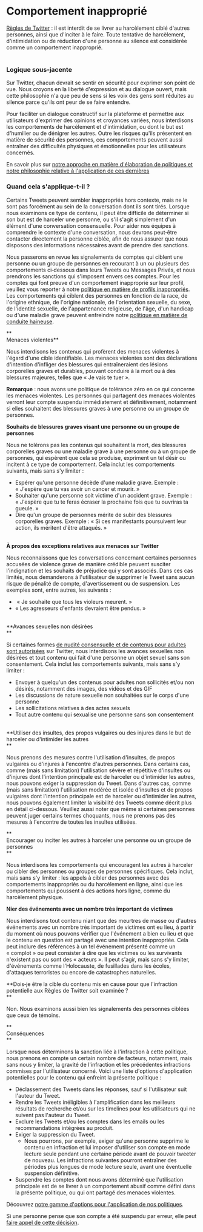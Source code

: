 Comportement inapproprié
========================

[Règles de Twitter](https://help.twitter.com/frrules-and-policies/twitter-rules) : il est interdit de se livrer au harcèlement ciblé d'autres personnes, ainsi que d'inciter à le faire. Toute tentative de harcèlement, d'intimidation ou de réduction d'une personne au silence est considérée comme un comportement inapproprié.  
 

### Logique sous‑jacente

  
Sur Twitter, chacun devrait se sentir en sécurité pour exprimer son point de vue. Nous croyons en la liberté d'expression et au dialogue ouvert, mais cette philosophie n'a que peu de sens si les voix des gens sont réduites au silence parce qu'ils ont peur de se faire entendre. 

Pour faciliter un dialogue constructif sur la plateforme et permettre aux utilisateurs d'exprimer des opinions et croyances variées, nous interdisons les comportements de harcèlement et d'intimidation, ou dont le but est d'humilier ou de dénigrer les autres. Outre les risques qu'ils présentent en matière de sécurité des personnes, ces comportements peuvent aussi entraîner des difficultés physiques et émotionnelles pour les utilisateurs concernés.   

En savoir plus sur [notre approche en matière d'élaboration de politiques et notre philosophie relative à l'application de ces dernières](https://help.twitter.com/frrules-and-policies/enforcement-philosophy)  
  

### Quand cela s'applique‑t‑il ? 

  
Certains Tweets peuvent sembler inappropriés hors contexte, mais ne le sont pas forcément au sein de la conversation dont ils sont tirés. Lorsque nous examinons ce type de contenu, il peut être difficile de déterminer si son but est de harceler une personne, ou s'il s'agit simplement d'un élément d'une conversation consensuelle. Pour aider nos équipes à comprendre le contexte d'une conversation, nous devrons peut‑être contacter directement la personne ciblée, afin de nous assurer que nous disposons des informations nécessaires avant de prendre des sanctions.

Nous passerons en revue les signalements de comptes qui ciblent une personne ou un groupe de personnes en recourant à un ou plusieurs des comportements ci‑dessous dans leurs Tweets ou Messages Privés, et nous prendrons les sanctions qui s'imposent envers ces comptes. Pour les comptes qui font preuve d'un comportement inapproprié sur leur profil, veuillez vous reporter à notre [politique en matière de profils inappropriés](https://help.twitter.com/frrules-and-policies/abusive-profile). Les comportements qui ciblent des personnes en fonction de la race, de l'origine ethnique, de l'origine nationale, de l'orientation sexuelle, du sexe, de l'identité sexuelle, de l'appartenance religieuse, de l'âge, d'un handicap ou d'une maladie grave peuvent enfreindre notre [politique en matière de conduite haineuse](https://help.twitter.com/frrules-and-policies/hateful-conduct-policy).

**  
Menaces violentes**

Nous interdisons les contenus qui profèrent des menaces violentes à l'égard d'une cible identifiable. Les menaces violentes sont des déclarations d'intention d'infliger des blessures qui entraîneraient des lésions corporelles graves et durables, pouvant conduire à la mort ou à des blessures majeures, telles que « Je vais te tuer ».

**Remarque** : nous avons une politique de tolérance zéro en ce qui concerne les menaces violentes. Les personnes qui partagent des menaces violentes verront leur compte suspendu immédiatement et définitivement, notamment si elles souhaitent des blessures graves à une personne ou un groupe de personnes.  
  

**Souhaits de blessures graves visant une personne ou un groupe de personnes**

Nous ne tolérons pas les contenus qui souhaitent la mort, des blessures corporelles graves ou une maladie grave à une personne ou à un groupe de personnes, qui espèrent que cela se produise, expriment un tel désir ou incitent à ce type de comportement. Cela inclut les comportements suivants, mais sans s'y limiter : 

* Espérer qu'une personne décède d'une maladie grave. Exemple : « J'espère que tu vas avoir un cancer et mourir. »
* Souhaiter qu'une personne soit victime d'un accident grave. Exemple : « J'espère que tu te feras écraser la prochaine fois que tu ouvriras ta gueule. »
* Dire qu'un groupe de personnes mérite de subir des blessures corporelles graves. Exemple : « Si ces manifestants poursuivent leur action, ils méritent d'être attaqués. »  
     

**À propos des exceptions relatives aux menaces sur Twitter** 

Nous reconnaissons que les conversations concernant certaines personnes accusées de violence grave de manière crédible peuvent susciter l'indignation et les souhaits de préjudice qui y sont associés. Dans ces cas limités, nous demanderons à l'utilisateur de supprimer le Tweet sans aucun risque de pénalité de compte, d'avertissement ou de suspension. Les exemples sont, entre autres, les suivants :

*  « Je souhaite que tous les violeurs meurent. » 
* « Les agresseurs d'enfants devraient être pendus. »  
     

**Avances sexuelles non désirées  
**

Si certaines formes [de nudité consensuelle et de contenus pour adultes sont autorisées](https://help.twitter.com/frrules-and-policies/media-policy) sur Twitter, nous interdisons les avances sexuelles non désirées et tout contenu qui fait d'une personne un objet sexuel sans son consentement. Cela inclut les comportements suivants, mais sans s'y limiter :

* Envoyer à quelqu'un des contenus pour adultes non sollicités et/ou non désirés, notamment des images, des vidéos et des GIF 
* Les discussions de nature sexuelle non souhaitées sur le corps d'une personne 
* Les sollicitations relatives à des actes sexuels 
* Tout autre contenu qui sexualise une personne sans son consentement   
     

**Utiliser des insultes, des propos vulgaires ou des injures dans le but de harceler ou d'intimider les autres  
**

Nous prenons des mesures contre l'utilisation d'insultes, de propos vulgaires ou d'injures à l'encontre d'autres personnes. Dans certains cas, comme (mais sans limitation) l'utilisation sévère et répétitive d'insultes ou d'injures dont l'intention principale est de harceler ou d'intimider les autres, nous pouvons exiger la suppression du Tweet. Dans d'autres cas, comme (mais sans limitation) l'utilisation modérée et isolée d'insultes et de propos vulgaires dont l'intention principale est de harceler ou d'intimider les autres, nous pouvons également limiter la visibilité des Tweets comme décrit plus en détail ci-dessous. Veuillez aussi noter que même si certaines personnes peuvent juger certains termes choquants, nous ne prenons pas des mesures à l'encontre de toutes les insultes utilisées. 

**  
Encourager ou inciter les autres à harceler une personne ou un groupe de personnes  
**

Nous interdisons les comportements qui encouragent les autres à harceler ou cibler des personnes ou groupes de personnes spécifiques. Cela inclut, mais sans s'y limiter : les appels à cibler des personnes avec des comportements inappropriés ou du harcèlement en ligne, ainsi que les comportements qui poussent à des actions hors ligne, comme du harcèlement physique. 

**Nier des événements avec un nombre très important de victimes**  

Nous interdisons tout contenu niant que des meurtres de masse ou d'autres événements avec un nombre très important de victimes ont eu lieu, à partir du moment où nous pouvons vérifier que l'événement a bien eu lieu et que le contenu en question est partagé avec une intention inappropriée. Cela peut inclure des références à un tel événement présenté comme un « complot » ou peut consister à dire que les victimes ou les survivants n'existent pas ou sont des « acteurs ». Il peut s'agir, mais sans s'y limiter, d'événements comme l'Holocauste, de fusillades dans les écoles, d'attaques terroristes ou encore de catastrophes naturelles.

**Dois‑je être la cible du contenu mis en cause pour que l'infraction potentielle aux Règles de Twitter soit examinée ?  
**

Non. Nous examinons aussi bien les signalements des personnes ciblées que ceux de témoins.

**  
Conséquences  
**

Lorsque nous déterminons la sanction liée à l'infraction à cette politique, nous prenons en compte un certain nombre de facteurs, notamment, mais sans nous y limiter, la gravité de l'infraction et les précédentes infractions commises par l'utilisateur concerné. Voici une liste d'options d'application potentielles pour le contenu qui enfreint la présente politique :

* Déclassement des Tweets dans les réponses, sauf si l'utilisateur suit l'auteur du Tweet.
* Rendre les Tweets inéligibles à l'amplification dans les meilleurs résultats de recherche et/ou sur les timelines pour les utilisateurs qui ne suivent pas l'auteur du Tweet.
* Exclure les Tweets et/ou les comptes dans les emails ou les recommandations intégrées au produit. 
* Exiger la suppression du Tweet.
    * Nous pourrons, par exemple, exiger qu'une personne supprime le contenu en infraction et lui imposer d'utiliser son compte en mode lecture seule pendant une certaine période avant de pouvoir tweeter de nouveau. Les infractions suivantes pourront entraîner des périodes plus longues de mode lecture seule, avant une éventuelle suspension définitive.
* Suspendre les comptes dont nous avons déterminé que l'utilisation principale est de se livrer à un comportement abusif comme défini dans la présente politique, ou qui ont partagé des menaces violentes.

Découvrez [notre gamme d'options pour l'application de nos politiques](https://help.twitter.com/frrules-and-policies/enforcement-options).

Si une personne pense que son compte a été suspendu par erreur, elle peut [faire appel de cette décision](https://help.twitter.com/forms/general?subtopic=suspended).